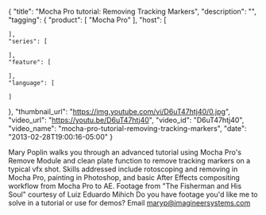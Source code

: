 {
  "title": "Mocha Pro tutorial: Removing Tracking Markers",
  "description": "",
  "tagging": {
    "product": [
      "Mocha Pro"
    ],
    "host": [

    ],
    "series": [

    ],
    "feature": [

    ],
    "language": [

    ]
  },
  "thumbnail_url": "https://img.youtube.com/vi/D6uT47htj40/0.jpg",
  "video_url": "https://youtu.be/D6uT47htj40",
  "video_id": "D6uT47htj40",
  "video_name": "mocha-pro-tutorial-removing-tracking-markers",
  "date": "2013-02-28T19:00:16-05:00"
}

Mary Poplin walks you through an advanced tutorial using Mocha Pro's Remove
Module and clean plate function to remove tracking markers on a typical vfx
shot. Skills addressed include rotoscoping and removing in Mocha Pro, painting
in Photoshop, and basic After Effects compositing workflow from Mocha Pro to
AE. Footage from "The Fisherman and His Soul" courtesy of Luiz Eduardo Mihich
Do you have footage you'd like me to solve in a tutorial or use for demos?
Email maryp@imagineersystems.com
